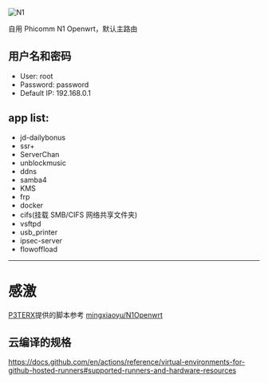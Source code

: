 ![N1](https://github.com/bnqzzdf/N1Openwrt/workflows/N1/badge.svg)

自用 Phicomm N1 Openwrt，默认主路由

## 用户名和密码
 * User: root
 * Password: password
 * Default IP: 192.168.0.1


## app list:
 * jd-dailybonus
 * ssr+
 * ServerChan
 * unblockmusic
 * ddns
 * samba4
 * KMS 
 * frp
 * docker
 * cifs(挂载 SMB/CIFS 网络共享文件夹)
 * vsftpd
 * usb_printer
 * ipsec-server
 * flowoffload
 
------
 # 感激 
 [P3TERX](https://github.com/P3TERX/Actions-OpenWrt)提供的脚本参考
 [mingxiaoyu/N1Openwrt](https://github.com/mingxiaoyu/N1Openwrt)
 
 ## 云编译的规格
https://docs.github.com/en/actions/reference/virtual-environments-for-github-hosted-runners#supported-runners-and-hardware-resources


